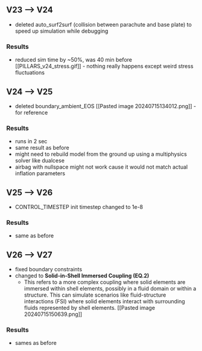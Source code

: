 ## V23 --> V24
- deleted auto_surf2surf (collision between parachute and base plate) to speed up simulation while debugging
### Results
- reduced sim time by ~50%, was 40 min before
[[PILLARS_v24_stress.gif]] - nothing really happens except weird stress fluctuations
## V24 --> V25
- deleted boundary_ambient_EOS
[[Pasted image 20240715134012.png]] - for reference
### Results
- runs in 2 sec
- same result as before
- might need to rebuild model from the ground up using a multiphysics solver like dualcese
- airbag with nullspace might not work cause it would not match actual inflation parameters
## V25 --> V26
- CONTROL_TIMESTEP init timestep changed to 1e-8
### Results
- same as before
## V26 --> V27
- fixed boundary constraints
- changed to **Solid-in-Shell Immersed Coupling (EQ.2)**
	- This refers to a more complex coupling where solid elements are immersed within shell elements, possibly in a fluid domain or within a structure. This can simulate scenarios like fluid-structure interactions (FSI) where solid elements interact with surrounding fluids represented by shell elements.
[[Pasted image 20240715150639.png]]
### Results
- sames as before
 

 

